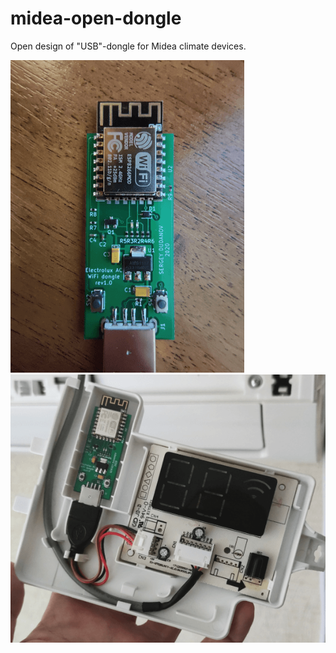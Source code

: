 # midea-open-dongle

Open design of "USB"-dongle for Midea climate devices.

![1](images/1.png)![2](images/2.png)

